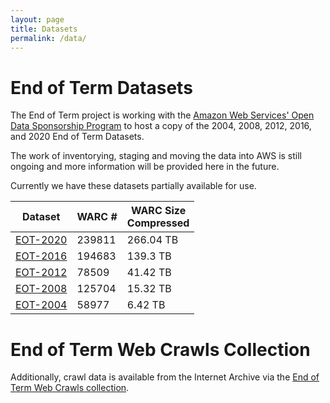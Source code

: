 ```yaml
---
layout: page
title: Datasets
permalink: /data/
---
```


# End of Term Datasets

The End of Term project is working with the [Amazon Web Services&apos; Open Data Sponsorship Program](https://aws.amazon.com/opendata/open-data-sponsorship-program/) to
host a copy of the 2004, 2008, 2012, 2016, and 2020 End of Term Datasets. 

The work of inventorying, staging and moving the data into AWS is still ongoing and more information will be provided here in the future. 

Currently we have these datasets partially available for use. 

| Dataset                      | WARC #  | WARC Size <br/> Compressed       | 
|------------------------------|---------|----------------------------------|
| [EOT-2020](/data/data-2020/) | 239811  | 266.04 TB                        |
| [EOT-2016](/data/data-2016/) | 194683  | 139.3 TB                         |
| [EOT-2012](/data/data-2012/) | 78509   | 41.42 TB                         |
| [EOT-2008](/data/data-2008/) | 125704  | 15.32 TB                         |
| [EOT-2004](/data/data-2004/) | 58977	 | 6.42 TB                          |


# End of Term Web Crawls Collection

Additionally, crawl data is available from the Internet Archive via the [End of Term Web Crawls collection](https://archive.org/details/EndofTermWebCrawls).
